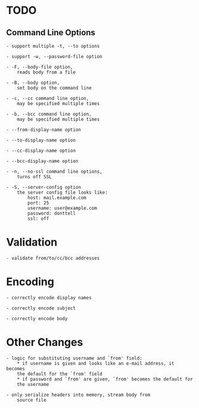 # TODO

## Command Line Options

    - support multiple -t, --to options

    - support -w, --password-file option

    - -F, --body-file option,
        reads body from a file

    - -B, --body option,
        set body on the command line

    - -c, --cc command line option,
        may be specified multiple times

    - -b, --bcc command line option,
        may be specified multiple times

    - --from-display-name option

    - --to-display-name option

    - --cc-display-name option

    - --bcc-display-name option

    - -n, --no-ssl command line options,
        turns off SSL

    - -S, --server-config option
        the server config file looks like:
            host: mail.example.com
            port: 25
            username: user@example.com
            password: donttell
            ssl: off

# Validation

    - validate from/to/cc/bcc addresses

# Encoding

    - correctly encode display names

    - correctly encode subject

    - correctly encode body

# Other Changes

    - logic for substituting username and `from' field:
        * if username is given and looks like an e-mail address, it becomes
        the default for the `from' field
        * if password and `from' are given, `from' becomes the default for
        the username

    - only serialize headers into memory, stream body from
        source file

